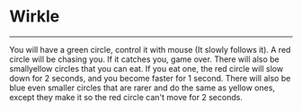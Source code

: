 # Wirkle
***
You will have a green circle, control it with mouse (It slowly follows it). A red circle will be chasing you. If it catches you, game over. There will also be smallyellow circles that you can eat. If you eat one, the red circle will slow down for 2 seconds, and you become faster for 1 second. There will also be blue even smaller circles that are rarer and do the same as yellow ones, except they make it so the red circle can't move for 2 seconds.
